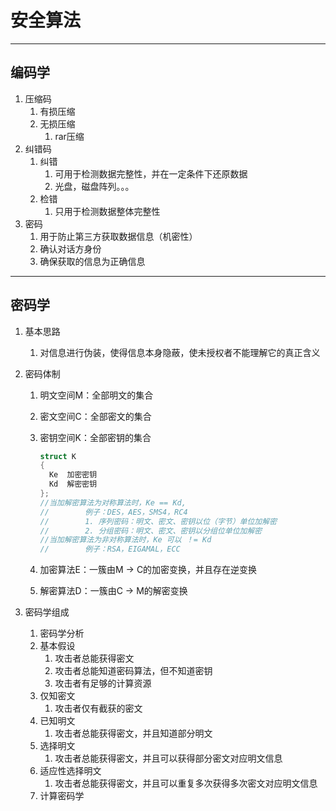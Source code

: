 # 安全算法

---

## 编码学

1. 压缩码
   1. 有损压缩
   2. 无损压缩
      1. rar压缩
2. 纠错码
   1. 纠错
      1. 可用于检测数据完整性，并在一定条件下还原数据
      2. 光盘，磁盘阵列。。。
   2. 检错
      1. 只用于检测数据整体完整性
3. 密码
   1. 用于防止第三方获取数据信息（机密性）
   2. 确认对话方身份
   3. 确保获取的信息为正确信息

---

## 密码学 ##

1. 基本思路

   1. 对信息进行伪装，使得信息本身隐蔽，使未授权者不能理解它的真正含义

2. 密码体制

   1. 明文空间M：全部明文的集合

   2. 密文空间C：全部密文的集合

   3. 密钥空间K：全部密钥的集合
   
      ```cpp
      struct K
      {
      	Ke 	加密密钥
      	Kd	解密密钥
      };
      //当加解密算法为对称算法时，Ke == Kd,
      //		例子：DES，AES，SMS4，RC4
      //		1. 序列密码：明文、密文、密钥以位（字节）单位加解密
      //		2. 分组密码：明文、密文、密钥以分组位单位加解密
      //当加解密算法为非对称算法时，Ke 可以 ！= Kd 
      //		例子：RSA，EIGAMAL，ECC
      ```
   
   4. 加密算法E：一簇由M -> C的加密变换，并且存在逆变换
   
   5. 解密算法D：一簇由C -> M的解密变换
   
3. 密码学组成

   1.  密码学分析
      1. 基本假设
         1. 攻击者总能获得密文
         2. 攻击者总能知道密码算法，但不知道密钥
         3. 攻击者有足够的计算资源
      2. 仅知密文
         1. 攻击者仅有截获的密文
      3. 已知明文
         1. 攻击者总能获得密文，并且知道部分明文
      4. 选择明文
         1. 攻击者总能获得密文，并且可以获得部分密文对应明文信息
      5. 适应性选择明文
         1. 攻击者总能获得密文，并且可以重复多次获得多次密文对应明文信息
   2.  计算密码学